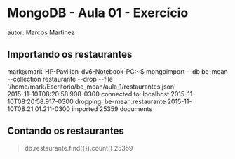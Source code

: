 # MongoDB - Aula 01 - Exercício
autor: Marcos Martinez

## Importando os restaurantes
mark@mark-HP-Pavilion-dv6-Notebook-PC:~$ mongoimport --db be-mean --collection restaurante --drop --file '/home/mark/Escritorio/be_mean/aula_1/restaurantes.json'  
2015-11-10T08:20:58.908-0300	connected to: localhost
2015-11-10T08:20:58.917-0300	dropping: be-mean.restaurante
2015-11-10T08:21:01.211-0300	imported 25359 documents

## Contando os restaurantes

> db.restaurante.find({}).count()
25359



